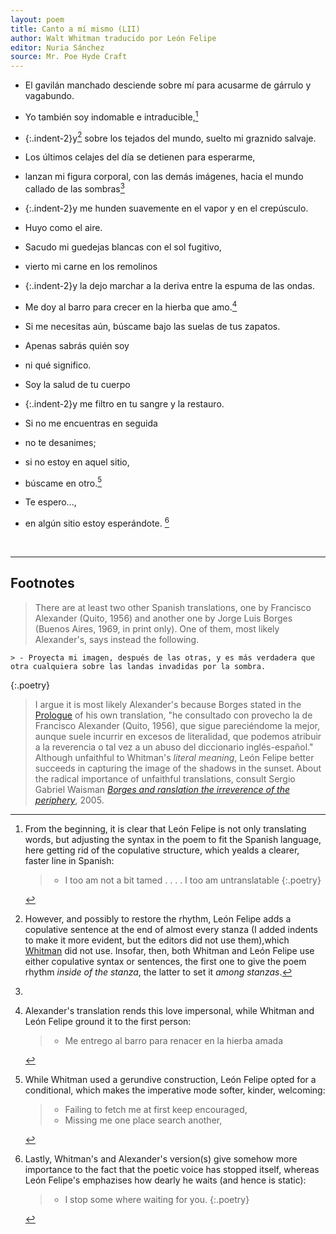 ```yaml
---
layout: poem
title: Canto a mí mismo (LII)
author: Walt Whitman traducido por León Felipe 
editor: Nuria Sánchez
source: Mr. Poe Hyde Craft
---
```


- El gavilán manchado desciende sobre mí para acusarme de gárrulo y vagabundo. 
- Yo también soy indomable e intraducible,[^fn1]
- {:.indent-2}y[^fn2] sobre los tejados del mundo, suelto mi graznido salvaje. 
  
- Los últimos celajes del día se detienen para esperarme,
- lanzan mi figura corporal, con las demás imágenes, hacia el mundo callado de las sombras[^fn3]
- {:.indent-2}y me hunden suavemente en el vapor y en el crepúsculo.

- Huyo como el aire.
- Sacudo mi guedejas blancas con el sol fugitivo,
- vierto mi carne en los remolinos
- {:.indent-2}y la dejo marchar a la deriva entre la espuma de las ondas.

- Me doy al barro para crecer en la hierba que amo.[^fn4]
- Si me necesitas aún, búscame bajo las suelas de tus zapatos.
  
- Apenas sabrás quién soy
- ni qué significo.
- Soy la salud de tu cuerpo
- {:.indent-2}y me filtro en tu sangre y la restauro.

- Si no me encuentras en seguida
- no te desanimes;
- si no estoy en aquel sitio,
- búscame en otro.[^fn5]
- Te espero...,
- en algún sitio estoy esperándote. [^fn6]

<br>

---

## Footnotes

[^fn1]:

	From the beginning, it is clear that León Felipe is not only translating words, but adjusting the syntax
 in the poem to fit the Spanish language, here getting rid of the copulative structure, which yealds a clearer, faster line in Spanish:

	> - I too am not a bit tamed . . . . I too am untranslatable
	{:.poetry}

[^fn2]: However, and possibly to restore the rhythm, León Felipe adds a copulative sentence at the end of almost every stanza (I added indents to make it more evident, but the editors did not use them),which [Whitman](https://whitmanarchive.org/item/uva.00570) did not use. Insofar, then, both Whitman and León Felipe use either copulative syntax or sentences, the first one to give the poem rhythm *inside of the stanza*, the latter to set it *among stanzas*.

[^fn3]: 
> There are at least two other Spanish translations, one by Francisco Alexander (Quito, 1956) and another one by Jorge Luis Borges (Buenos Aires, 1969, in print only). One of them, most likely Alexander's, says instead the following. 
	

	> - Proyecta mi imagen, después de las otras, y es más verdadera que otra cualquiera sobre las landas invadidas por la sombra.
 {:.poetry}

> I argue it is most likely Alexander's because Borges stated in the [Prologue](https://circulodepoesia.com/2019/05/jorge-luis-borges-sobre-walt-whitman/) of his own translation, "he consultado con provecho la de Francisco Alexander (Quito, 1956), que sigue pareciéndome la mejor, aunque suele incurrir en excesos de literalidad, que podemos atribuir a la reverencia o tal vez a un abuso del diccionario inglés-español." Although unfaithful to Whitman's *literal meaning*, León Felipe better succeeds in capturing the image of the shadows in the sunset. About the radical importance of unfaithful translations, consult Sergio Gabriel Waisman [*Borges and ranslation the irreverence of the periphery*](https://search.library.yale.edu/catalog/13555204), 2005.
 	
[^fn4]: Alexander's translation rends this love impersonal, while Whitman and León Felipe ground it to the first person:
	> - Me entrego al barro para renacer en la hierba amada
 	
  
[^fn5]:  While Whitman used a gerundive construction, León Felipe opted for a conditional, which makes the imperative mode softer, kinder, welcoming:

	> - Failing to fetch me at first keep encouraged,
	> - Missing me one place search another,
 

  [^fn6]: Lastly, Whitman's and Alexander's version(s) give somehow more importance to the fact that the poetic voice has stopped itself, whereas León Felipe's emphazises how dearly he waits (and hence is static):
	> - I stop some where waiting for you.
	 {:.poetry}
 
 
	
 



